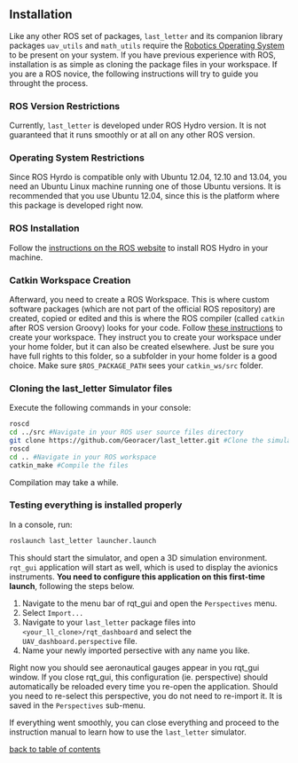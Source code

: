 ## Installation

Like any other ROS set of packages, `last_letter` and its companion library packages `uav_utils` and `math_utils` require the [Robotics Operating System](http://www.ros.org/) to be present on your system.
If you have previous experience with ROS, installation is as simple as cloning the package files in your workspace.
If you are a ROS novice, the following instructions will try to guide you throught the process.

### ROS Version Restrictions
Currently, `last_letter` is developed under ROS Hydro version. It is not guaranteed that it runs smoothly or at all on any other ROS version.

### Operating System Restrictions
Since ROS Hyrdo is compatible only with Ubuntu 12.04, 12.10 and 13.04, you need an Ubuntu Linux machine running one of those Ubuntu versions. It is recommended that you use Ubuntu 12.04, since this is the platform where this package is developed right now.

### ROS Installation
Follow the [instructions on the ROS website](http://wiki.ros.org/hydro/Installation/Ubuntu) to install ROS Hydro in your machine.

### Catkin Workspace Creation
Afterward, you need to create a ROS Workspace. This is where custom software packages (which are not part of the official ROS repository) are created, copied or edited and this is where the ROS compiler (called `catkin` after ROS version Groovy) looks for your code.
Follow [these instructions](http://wiki.ros.org/ROS/Tutorials/InstallingandConfiguringROSEnvironment#Create_a_ROS_Workspace) to create your workspace. They instruct you to create your workspace under your home folder, but it can also be created elsewhere. Just be sure you have full rights to this folder, so a subfolder in your home folder is a good choice.
Make sure `$ROS_PACKAGE_PATH` sees your `catkin_ws/src` folder.

### Cloning the last_letter Simulator files
Execute the following commands in your console:
```bash
roscd
cd ../src #Navigate in your ROS user source files directory
git clone https://github.com/Georacer/last_letter.git #Clone the simulator files
roscd
cd .. #Navigate in your ROS workspace
catkin_make #Compile the files
```
Compilation may take a while.

### Testing everything is installed properly
In a console, run:
```bash
roslaunch last_letter launcher.launch
```
This should start the simulator, and open a 3D simulation environment.
`rqt_gui` application will start as well, which is used to display the avionics instruments. **You need to configure this application on this first-time launch**, following the steps below.

1. Navigate to the menu bar of rqt_gui and open the `Perspectives` menu.
2. Select `Import...`
3. Navigate to your `last_letter` package files into `<your_ll_clone>/rqt_dashboard` and select the `UAV_dashboard.perspective` file.
4. Name your newly imported persective with any name you like.

Right now you should see aeronautical gauges appear in you rqt_gui window. If you close rqt_gui, this configuration (ie. perspective) should automatically be reloaded every time you re-open the application.
Should you need to re-select this perspective, you do not need to re-import it. It is saved in the `Perspectives` sub-menu.

If everything went smoothly, you can close everything and proceed to the instruction manual to learn how to use the `last_letter` simulator.

[back to table of contents](../../../README.md)